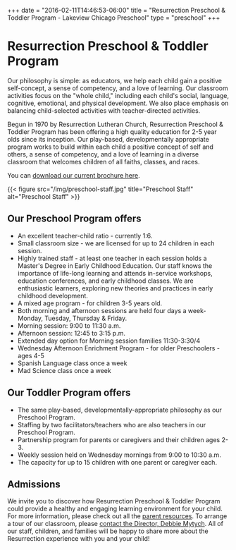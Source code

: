 +++
date = "2016-02-11T14:46:53-06:00"
title = "Resurrection Preschool & Toddler Program - Lakeview Chicago Preschool"
type = "preschool"
+++

# Resurrection Preschool & Toddler Program

Our philosophy is simple: as educators, we help each child gain a positive self-concept, a sense of competency, and a love of learning.  Our classroom activities focus on the "whole child," including each child's social, language, cognitive, emotional, and physical development.  We also place emphasis on balancing child-selected activities with teacher-directed activities.

Begun in 1970 by Resurrection Lutheran Church, Resurrection Preschool & Toddler Program has been offering a high quality education for 2-5 year olds since its inception.  Our play-based, developmentally appropriate program works to build within each child a positive concept of self and others, a sense of competency, and a love of learning in a diverse classroom that welcomes children of all faiths, classes, and races.

You can [download our current brochure here](/preschool/resurrection-preschool-brochure-2016-january.pdf).

{{< figure src="/img/preschool-staff.jpg" title="Preschool Staff" alt="Preschool Staff" >}}

## Our Preschool Program offers
* An excellent teacher-child ratio - currently 1:6.
* Small classroom size - we are licensed for up to 24 children in each session.
* Highly trained staff  - at least one teacher in each session holds a Master's Degree in Early Childhood Education.  Our staff knows the importance of life-long learning and attends in-service workshops, education conferences, and early childhood classes.  We are enthusiastic learners, exploring new theories and practices in early childhood development.
* A mixed age program - for children 3-5 years old.
* Both morning and afternoon sessions are held four days a week- Monday, Tuesday, Thursday & Friday.
* Morning session:  9:00 to 11:30 a.m.
* Afternoon session:  12:45 to 3:15 p.m.
* Extended day option for Morning session families 11:30-3:30/4 
* Wednesday Afternoon Enrichment Program - for older Preschoolers - ages 4-5
* Spanish Language class once a week
* Mad Science class once a week

## Our Toddler Program offers
* The same play-based, developmentally-appropriate philosophy as our Preschool Program.
* Staffing by two facilitators/teachers who are also teachers in our Preschool Program.
* Partnership program for parents or caregivers and their children ages 2-3.
* Weekly session held on Wednesday mornings from 9:00 to 10:30 a.m.
* The capacity for up to 15 children with one parent or caregiver each.

## Admissions
We invite you to discover how Resurrection Preschool & Toddler Program could provide a healthy and engaging learning environment for your child.  For more information, please check out all the [parent resources](/preschool/parent-resources). To arrange a tour of our classroom, please [contact the Director, Debbie Mytych](mailto:teach773@yahoo.com>).  All of our staff, children, and families will be happy to share more about the Resurrection experience with you and your child!
